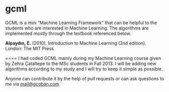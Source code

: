 gcml
====

GCML is a mini “Machine Learning Framework” that can be helpful to the students who are interested in Machine Learning. The algorithms are implemented mostly through the textbook referenced below.

**Alpaydın, E.** (2010). Introduction to Machine Learning (2nd edition). London: The MIT Press

====
I had coded GCML mainly during my Machine Learning course given by Zehra Çataltepe to the MSc students in Fall 2013. I will be adding new algorithms according to my study and I will try to keep it simple as possible.

Anyone can contribute it by the help of pull requests or can ask questions to me via mail@gcoban.com
